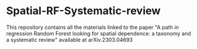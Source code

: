 # Spatial-RF-Systematic-review
This repository contains all the materials linked to the paper "A path in regression Random Forest looking for spatial dependence: a taxonomy and a systematic review" available at arXiv.2303.04693
